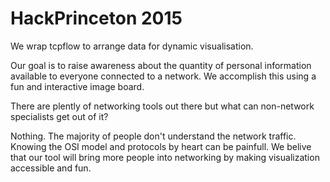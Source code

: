 # HackPrinceton 2015

We wrap tcpflow to arrange data for dynamic visualisation.

Our goal is to raise awareness about the quantity of personal information available to everyone connected to a network. We accomplish this using a fun and interactive image board.

There are plently of networking tools out there but what can non-network specialists get out of it?

Nothing. The majority of people don't understand the network traffic. Knowing the OSI model and protocols by heart can be painfull. We belive that our tool will bring more people into networking by making visualization accessible and fun.
